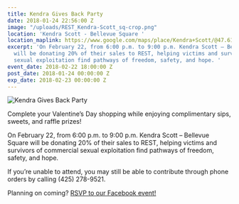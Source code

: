 ```yaml
---
title: Kendra Gives Back Party
date: 2018-01-24 22:56:00 Z
image: "/uploads/REST_Kendra-Scott_sq-crop.png"
location: 'Kendra Scott - Bellevue Square '
location_maplink: https://www.google.com/maps/place/Kendra+Scott/@47.6148452,-122.2057262,16.98z/data=!4m5!3m4!1s0x54906c866438f5f1:0x22f63c0d634d26f!8m2!3d47.6148442!4d-122.2035059
excerpt: 'On February 22, from 6:00 p.m. to 9:00 p.m. Kendra Scott – Bellevue Square
  will be donating 20% of their sales to REST, helping victims and survivors of commercial
  sexual exploitation find pathways of freedom, safety, and hope. '
event_date: 2018-02-22 18:00:00 Z
post_date: 2018-01-24 00:00:00 Z
exp_date: 2018-02-23 00:00:00 Z
---
```


![Kendra Gives Back Party](/uploads/REST_Kendra-Scott_FB-event_800.jpg)

Complete your Valentine’s Day shopping while enjoying complimentary sips, sweets, and raffle prizes! 
 
On February 22, from 6:00 p.m. to 9:00 p.m. Kendra Scott – Bellevue Square will be donating 20% of their sales to REST, helping victims and survivors of commercial sexual exploitation find pathways of freedom, safety, and hope. 
 
If you’re unable to attend, you may still be able to contribute through phone orders by calling (425) 278-9521.

Planning on coming? [RSVP to our Facebook event!](http://bit.ly/2FbwAbk) 
 